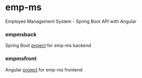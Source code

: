 # emp-ms
Employee Management System - Spring Boot API with Angular

### empmsback
Spring Boot [project](empmsback) for emp-ms backend

### empmsfront
Angular [project](empmsfront) for emp-ms frontend
